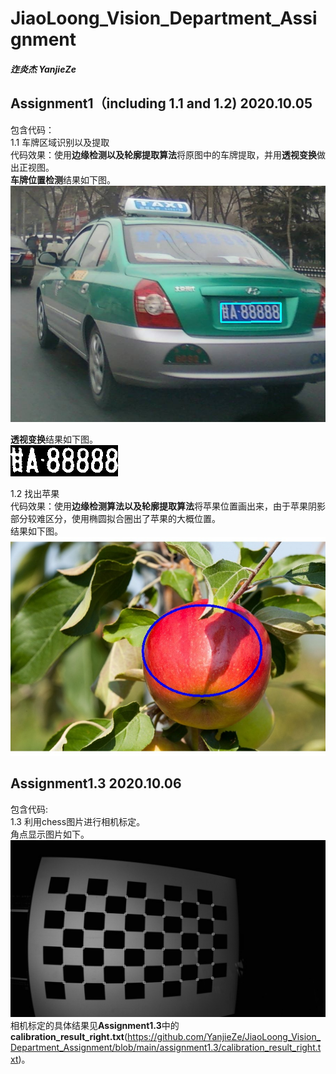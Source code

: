 # JiaoLoong_Vision_Department_Assignment

##### 迮炎杰 YanjieZe

## Assignment1（including 1.1 and 1.2) 2020.10.05
包含代码：</br>
1.1 车牌区域识别以及提取</br>
代码效果：使用**边缘检测以及轮廓提取算法**将原图中的车牌提取，并用**透视变换**做出正视图。</br>
**车牌位置检测**结果如下图。</br>
![image](https://github.com/YanjieZe/JiaoLoong_Vision_Department_Assignment/blob/main/assignment1/carplateFind.jpg)</br>

**透视变换**结果如下图。</br>
![image](https://github.com/YanjieZe/JiaoLoong_Vision_Department_Assignment/blob/main/assignment1/plateFinnal.jpg)</br>

1.2 找出苹果</br>
代码效果：使用**边缘检测算法以及轮廓提取算法**将苹果位置画出来，由于苹果阴影部分较难区分，使用椭圆拟合圈出了苹果的大概位置。</br>
结果如下图。</br>
![image](https://github.com/YanjieZe/JiaoLoong_Vision_Department_Assignment/blob/main/assignment1/appleFind.jpg)

## Assignment1.3 2020.10.06
包含代码:</br>
1.3 利用chess图片进行相机标定。</br>
角点显示图片如下。
![image](https://github.com/YanjieZe/JiaoLoong_Vision_Department_Assignment/blob/main/assignment1.3/chessCorners.jpg)
相机标定的具体结果见**Assignment1.3**中的**calibration_result_right.txt**(https://github.com/YanjieZe/JiaoLoong_Vision_Department_Assignment/blob/main/assignment1.3/calibration_result_right.txt)。
